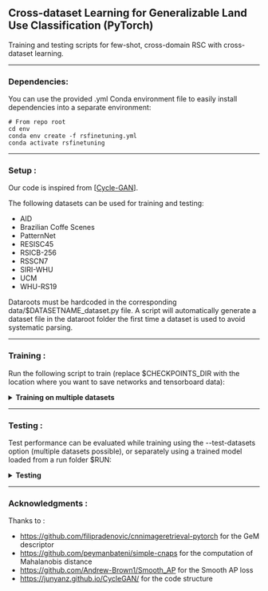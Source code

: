 ## Cross-dataset Learning for Generalizable Land Use Classification (PyTorch)

Training and testing scripts for few-shot, cross-domain RSC with cross-dataset learning.

---

### Dependencies:

You can use the provided .yml Conda environment file to easily install dependencies into a separate environment:
```
# From repo root
cd env
conda env create -f rsfinetuning.yml
conda activate rsfinetuning
```

---
 
### Setup :

Our code is inspired from [[Cycle-GAN](https://github.com/junyanz/pytorch-CycleGAN-and-pix2pix)].

The following datasets can be used for training and testing:
* AID
* Brazilian Coffe Scenes
* PatternNet
* RESISC45
* RSICB-256
* RSSCN7
* SIRI-WHU
* UCM
* WHU-RS19

Dataroots must be hardcoded in the corresponding data/$DATASETNAME_dataset.py file.
A script will automatically generate a dataset file in the dataroot folder the first time a dataset is used to avoid systematic parsing. 

---

### Training :

Run the following script to train (replace $CHECKPOINTS_DIR with the location where you want to save networks and tensorboard data):

<details>
<summary><b>Training on multiple datasets</b></summary><br/>

```
python3 train.py --batch-size 32 --batch-test 512 --checkpoints-dir $CHECKPOINTS_DIR --dim 512 --gpu-ids 0 --imsize 256 --lr 0.0001 --model deepdesc --net resnet50 --niter 10 --niter-decay 5 --save-epoch-freq 1 --val-freq 1 --test-dataset aid --whiten
```

</details>

---

###  Testing :

Test performance can be evaluated while training using the --test-datasets option (multiple datasets possible), or separately using a trained model loaded from a run folder $RUN:

<details>
<summary><b>Testing</b></summary><br/>

```
python3 test.py --model deepdesc --load-from $RUN --net resnet50 --dim 512 --whiten --gpu-ids 0 --test-datasets aid --batch-test 512
```
</details>

---

### Acknowledgments :

Thanks to :
* https://github.com/filipradenovic/cnnimageretrieval-pytorch for the GeM descriptor
* https://github.com/peymanbateni/simple-cnaps for the computation of Mahalanobis distance
* https://github.com/Andrew-Brown1/Smooth_AP for the Smooth AP loss
* https://junyanz.github.io/CycleGAN/ for the code structure
